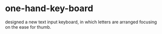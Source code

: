 # one-hand-key-board
 designed a new text input keyboard, in which letters are arranged focusing on the ease for thumb.
